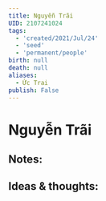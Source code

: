 ```yaml
---
title: Nguyễn Trãi
UID: 2107241024
tags:
  - 'created/2021/Jul/24'
  - 'seed'
  - 'permanent/people'
birth: null
death: null
aliases:
  - Ức Trai
publish: False
---
```

# Nguyễn Trãi

## Notes:


## Ideas & thoughts:
